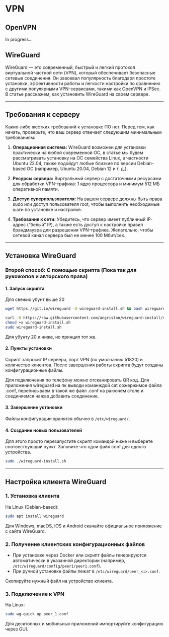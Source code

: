 # VPN
## OpenVPN
In progress...






## WireGuard

WireGuard — это современный, быстрый и легкий протокол виртуальной частной сети (VPN), который обеспечивает безопасные сетевые соединения. Он завоевал популярность благодаря простоте установки, эффективности работы и легкости настройки по сравнению с другими популярными VPN-сервисами, такими как OpenVPN и IPSec. В статье расскажем, как установить WireGuard на своем сервере.

---

## Требования к серверу

Каких-либо жестких требований к установке ПО нет. Перед тем, как начать, проверьте, что ваш сервер отвечает следующим минимальным требованиям:

1. **Операционная система:** WireGuard возможен для установки практически на любой современной ОС, в статье мы будем рассматривать установку на ОС семейства Linux, в частности Ubuntu 22.04, также подойдут любые близкие по версии Debian-based ОС (например, Ubuntu 20.04, Debian 12 и т. д.).

2. **Ресурсы сервера:** Виртуальный сервер с достаточными ресурсами для обработки VPN-трафика: 1 ядро процессора и минимум 512 МБ оперативной памяти.

3. **Доступ суперпользователя:** На вашем сервере должны быть права sudo или доступ пользователя root, чтобы выполнить необходимые шаги по установке и настройке.

4. **Требования к сети:** Убедитесь, что сервер имеет публичный IP-адрес (“белый” IP), а также есть доступ к настройке правил брандмауэра для разрешения VPN-трафика. Желательно, чтобы сетевой канал сервера был не менее 100 Мбит/сек.

---

## Установка WireGuard
### Второй способ: С помощью скрипта (Пока так для рукожопов и авторского права)

#### 1. Запуск скрипта

Для свежих убунт выше 20
```bash
wget https://git.io/wireguard -O wireguard-install.sh && bash wireguard-install.sh
```

```bash
curl -O https://raw.githubusercontent.com/angristan/wireguard-install/master/wireguard-install.sh
chmod +x wireguard-install.sh
sudo wireguard-install.sh
```
Для убунту 20 и ниже, но принцип тот же.

#### 2. Пункты установки

Скрипт запросит IP сервера, порт VPN (по умолчанию 51820) и количество клиентов. После завершения работы скрипта будут созданы конфигурационные файлы.

Для подключения по телефону можно отсканировать QR код. Для приложения wireguard на пк выводи команждой cat сожержимое файла .conf, переписываем в такой же файл .conf на раюочем столе и соединяемся нажав добавить соединение.

#### 3. Завершение установки

Файлы конфигурации хранятся обычно в `/etc/wireguard/`.

#### 4. Создание новых пользователей 
Для этого просто перезапустите скрипт командой ниже и выберете соотвествующий пункт. Запоните что одни файл conf для одного устройства.
```bash
sudo ./wireguard-install.sh
```
---

## Настройка клиента WireGuard

### 1. Установка клиента

На Linux (Debian-based):

```bash
sudo apt install wireguard
```

Для Windows, macOS, iOS и Android скачайте официальное приложение с сайта WireGuard.

### 2. Получение клиентских конфигурационных файлов

* При установке через Docker или скрипт файлы генерируются автоматически в указанной директории (например, `/etc/wireguard/config/peer1/peer1.conf`).
* При ручной установке файлы лежат в `/etc/wireguard/peer_<i>.conf`.

Скопируйте нужный файл на устройство клиента.

### 3. Подключение к VPN

На Linux:

```bash
sudo wg-quick up peer_1.conf
```

Для десктопных и мобильных приложений импортируйте конфигурацию через GUI.



